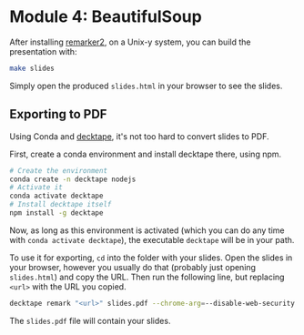 # Module 4: BeautifulSoup

After installing [remarker2](https://github.com/eswan18/remarker2/tree/develop), on a Unix-y system, you can build the presentation with:
```bash
make slides
```

Simply open the produced `slides.html` in your browser to see the slides.

## Exporting to PDF

Using Conda and [decktape](https://github.com/astefanutti/decktape), it's not too hard to convert slides to PDF.

First, create a conda environment and install decktape there, using npm.
```bash
# Create the environment
conda create -n decktape nodejs
# Activate it
conda activate decktape
# Install decktape itself
npm install -g decktape
```
Now, as long as this environment is activated (which you can do any time with `conda activate decktape`), the executable `decktape` will be in your path.

To use it for exporting, `cd` into the folder with your slides.
Open the slides in your browser, however you usually do that (probably just opening `slides.html`) and copy the URL.
Then run the following line, but replacing `<url>` with the URL you copied.

```bash
decktape remark "<url>" slides.pdf --chrome-arg=--disable-web-security --size=320x180
```

The `slides.pdf` file will contain your slides.
